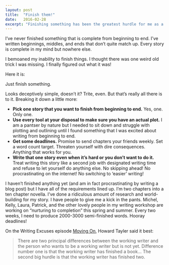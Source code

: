 ```yaml
---
layout: post
title:  "Finish them!"
date:   2016-02-28
excerpt: "Finishing something has been the greatest hurdle for me as a writer"
---
```


I’ve never finished something that is complete from beginning to end. I’ve written
beginnings, middles, and ends that don’t quite match up. Every story is complete
in my mind but nowhere else.

I bemoaned my inability to finish things. I thought there was one weird old
trick I was missing. I finally figured out what it was!

Here it is:

Just finish something.

Looks deceptively simple, doesn’t it? Trite, even. But that’s really all there
is to it. Breaking it down a little more:

* **Pick one story that you want to finish from beginning to end.** Yes, one. Only one.
* **Use every tool at your disposal to make sure you have an actual plot.** I am a
pantser by nature but I needed to sit down and struggle with plotting and
outlining until I found something that I was excited about writing from
beginning to end.
* **Get some deadlines.** Promise to send chapters your friends weekly. Set a word
count target. Threaten yourself with dire consequences. Anything that works for
you.
* **Write that one story even when it’s hard or you don’t want to do it.** Treat
writing this story like a second job with designated writing time and refuse to
let yourself do anything else. No skipping ahead! No procrastinating on the
internet! No switching to ‘easier’ writing!

I haven’t finished anything yet (and am in fact procrastinating by writing a
blog post) but I have all of the requirements lined up. I’m two chapters into a
ten chapter novella. I’ve done a ridiculous amount of research and
world-building for my story. I have people to give me a kick in the pants.
Michel, Kelly, Laura, Patrick, and the other lovely people in my writing
workshop are working on “nurturing to completion” this spring and summer. Every
two weeks, I need to produce 2000-3000 semi-finished words. Hooray deadlines!

On the Writing Excuses episode [Moving
On](http://www.writingexcuses.com/2015/12/27/writing-excuses-10-52-moving-on-with-ellen-kushner/),
Howard Tayler said it best:

> There are two principal differences between the working writer and the person
> who wants to be a working writer but is not yet. Difference number one is that
> the working writer has finished a book…  The second big hurdle is that the
> working writer has finished two.
